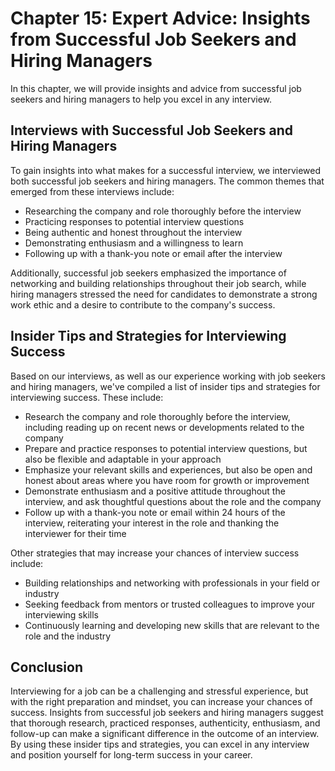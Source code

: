 Chapter 15: Expert Advice: Insights from Successful Job Seekers and Hiring Managers
===================================================================================

In this chapter, we will provide insights and advice from successful job seekers and hiring managers to help you excel in any interview.

Interviews with Successful Job Seekers and Hiring Managers
----------------------------------------------------------

To gain insights into what makes for a successful interview, we interviewed both successful job seekers and hiring managers. The common themes that emerged from these interviews include:

* Researching the company and role thoroughly before the interview
* Practicing responses to potential interview questions
* Being authentic and honest throughout the interview
* Demonstrating enthusiasm and a willingness to learn
* Following up with a thank-you note or email after the interview

Additionally, successful job seekers emphasized the importance of networking and building relationships throughout their job search, while hiring managers stressed the need for candidates to demonstrate a strong work ethic and a desire to contribute to the company's success.

Insider Tips and Strategies for Interviewing Success
----------------------------------------------------

Based on our interviews, as well as our experience working with job seekers and hiring managers, we've compiled a list of insider tips and strategies for interviewing success. These include:

* Research the company and role thoroughly before the interview, including reading up on recent news or developments related to the company
* Prepare and practice responses to potential interview questions, but also be flexible and adaptable in your approach
* Emphasize your relevant skills and experiences, but also be open and honest about areas where you have room for growth or improvement
* Demonstrate enthusiasm and a positive attitude throughout the interview, and ask thoughtful questions about the role and the company
* Follow up with a thank-you note or email within 24 hours of the interview, reiterating your interest in the role and thanking the interviewer for their time

Other strategies that may increase your chances of interview success include:

* Building relationships and networking with professionals in your field or industry
* Seeking feedback from mentors or trusted colleagues to improve your interviewing skills
* Continuously learning and developing new skills that are relevant to the role and the industry

Conclusion
----------

Interviewing for a job can be a challenging and stressful experience, but with the right preparation and mindset, you can increase your chances of success. Insights from successful job seekers and hiring managers suggest that thorough research, practiced responses, authenticity, enthusiasm, and follow-up can make a significant difference in the outcome of an interview. By using these insider tips and strategies, you can excel in any interview and position yourself for long-term success in your career.
